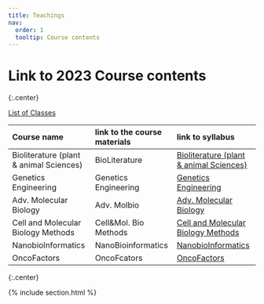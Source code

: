 ```yaml
---
title: Teachings
nav:
  order: 1
  tooltip: Course contents
---
```


# <i class="fas fa-chalkboard-teacher"></i>Link to 2023 Course contents 

{:.center}

[List of Classes](https://docs.google.com/spreadsheets/d/1eNlM4RRswGDS-Jt7dFnzbqIT496HDD7DkykGUz9qmxY/edit?usp=sharing)

|Course name|	link to the course materials|	link to syllabus|
| :---         |     :---      |          :--- |
|Bioliterature (plant & animal Sciences)|	BioLiterature|	[Bioliterature (plant & animal Sciences)](https://drive.google.com/file/d/1z0EEsi9f10Ip8-NWIi5xUNaG52pEdsz0/view?usp=sharing)|
|Genetics Engineering|	Genetics Engineering|	[Genetics Engineering](https://drive.google.com/file/d/1y8JSD8hfIQETUKbDeZNMkKWB6m1ws1yA/view?usp=sharing)|
|Adv. Molecular Biology|	Adv. Molbio|	[Adv. Molecular Biology](https://drive.google.com/file/d/1GjHaOP9l3igo8l5X5ZuFOlM68ViQUgiJ/view?usp=sharing)|
|Cell and Molecular Biology Methods|	Cell&Mol. Bio Methods|	[Cell and Molecular Biology Methods](https://drive.google.com/file/d/1cLRmsMCXwrBVvUPLhGOdAkSWW1LJ8aPr/view?usp=sharing)|
|NanobioInformatics|	NanoBioinformatics|	[NanobioInformatics](https://drive.google.com/file/d/1MDcZ4xZ8iip4cAV5jI284m-FK4BaE4qM/view?usp=sharing)|
|OncoFactors|	OncoFcators|	[OncoFactors](https://drive.google.com/file/d/1yrXHKSPOSr7izBp8jnN15sFRjBasvxbM/view?usp=sharing)|

{:.center}

{% include section.html %}

